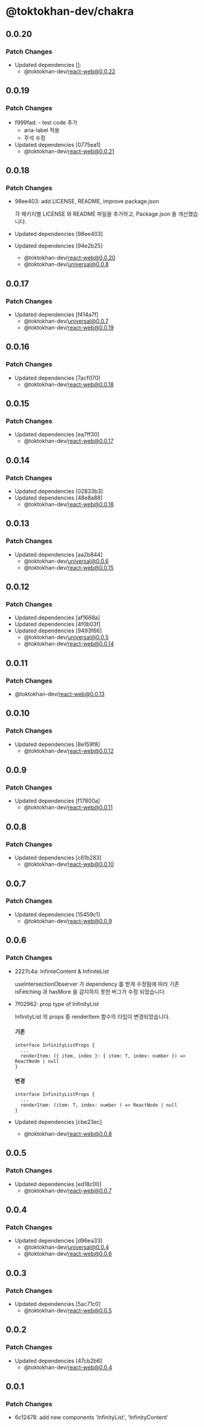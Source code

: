 # @toktokhan-dev/chakra

## 0.0.20

### Patch Changes

- Updated dependencies []:
  - @toktokhan-dev/react-web@0.0.22

## 0.0.19

### Patch Changes

- f999fad: - test code 추가
  - aria-label 적용
  - 주석 수정
- Updated dependencies [0775ea1]
  - @toktokhan-dev/react-web@0.0.21

## 0.0.18

### Patch Changes

- 98ee403: add LICENSE, README, improve package.json

  각 패키지별 LICENSE 와 README 파일을 추가하고, Package.json 을 개선했습니다.

- Updated dependencies [98ee403]
- Updated dependencies [94e2b25]
  - @toktokhan-dev/react-web@0.0.20
  - @toktokhan-dev/universal@0.0.8

## 0.0.17

### Patch Changes

- Updated dependencies [f414a7f]
  - @toktokhan-dev/universal@0.0.7
  - @toktokhan-dev/react-web@0.0.19

## 0.0.16

### Patch Changes

- Updated dependencies [7acf070]
  - @toktokhan-dev/react-web@0.0.18

## 0.0.15

### Patch Changes

- Updated dependencies [ea7ff30]
  - @toktokhan-dev/react-web@0.0.17

## 0.0.14

### Patch Changes

- Updated dependencies [02833b3]
- Updated dependencies [48e8a88]
  - @toktokhan-dev/react-web@0.0.16

## 0.0.13

### Patch Changes

- Updated dependencies [aa2b844]
  - @toktokhan-dev/universal@0.0.6
  - @toktokhan-dev/react-web@0.0.15

## 0.0.12

### Patch Changes

- Updated dependencies [af1668a]
- Updated dependencies [4f0b03f]
- Updated dependencies [9493f66]
  - @toktokhan-dev/universal@0.0.5
  - @toktokhan-dev/react-web@0.0.14

## 0.0.11

### Patch Changes

- @toktokhan-dev/react-web@0.0.13

## 0.0.10

### Patch Changes

- Updated dependencies [8e159f8]
  - @toktokhan-dev/react-web@0.0.12

## 0.0.9

### Patch Changes

- Updated dependencies [f17800a]
  - @toktokhan-dev/react-web@0.0.11

## 0.0.8

### Patch Changes

- Updated dependencies [c61b283]
  - @toktokhan-dev/react-web@0.0.10

## 0.0.7

### Patch Changes

- Updated dependencies [15459c1]
  - @toktokhan-dev/react-web@0.0.9

## 0.0.6

### Patch Changes

- 2227c4a: InfinteContent & InfiniteList

  useIntersectionObserver 가 dependency 를 받게 수정됨에 따라
  기존 isFetching 과 hasMore 을 감지하지 못한 버그가 수정 되었습니다.

- 7f02962: prop type of InfinityList

  InfinityList 의 props 중 renderItem 함수의 타입이 변경되었습니다.

  #### 기존

  ```tsx
  interface InfinityListProps {
    ...
    renderItem: ({ item, index }: { item: T, index: number }) => ReactNode | null
  }
  ```

  #### 변경

  ```tsx
  interface InfinityListProps {
    ...
    renderItem: (item: T, index: number ) => ReactNode | null
  }
  ```

- Updated dependencies [cbe23ec]
  - @toktokhan-dev/react-web@0.0.8

## 0.0.5

### Patch Changes

- Updated dependencies [ed18c00]
  - @toktokhan-dev/react-web@0.0.7

## 0.0.4

### Patch Changes

- Updated dependencies [d96ea33]
  - @toktokhan-dev/universal@0.0.4
  - @toktokhan-dev/react-web@0.0.6

## 0.0.3

### Patch Changes

- Updated dependencies [5ac71c0]
  - @toktokhan-dev/react-web@0.0.5

## 0.0.2

### Patch Changes

- Updated dependencies [47cb2b6]
  - @toktokhan-dev/react-web@0.0.4

## 0.0.1

### Patch Changes

- 6c12478: add new components 'InfinityList', 'InfinityContent'
